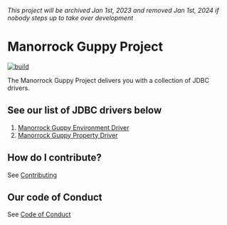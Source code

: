_This project will be archived Jan 1st, 2023 and removed Jan 1st, 2024 if nobody
 steps up to take over development_

# Manorrock Guppy Project

[![build](https://github.com/manorrock/guppy/actions/workflows/build.yml/badge.svg)](https://github.com/manorrock/guppy/actions/workflows/build.yml)

The Manorrock Guppy Project delivers you with a collection of JDBC drivers.

## See our list of JDBC drivers below

1. [Manorrock Guppy Environment Driver](environment/README.md)
1. [Manorrock Guppy Property Driver](property/README.md)

## How do I contribute?

See [Contributing](CONTRIBUTING.md)

## Our code of Conduct

See [Code of Conduct](CODE_OF_CONDUCT.md)
